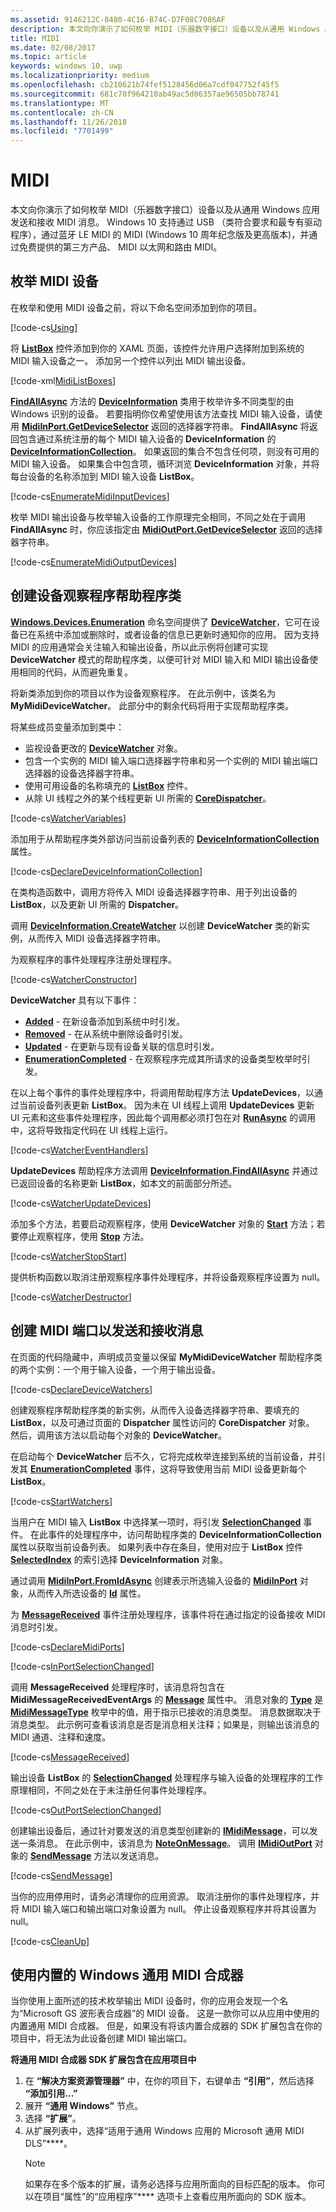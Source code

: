 ```yaml
---
ms.assetid: 9146212C-8480-4C16-B74C-D7F08C7086AF
description: 本文向你演示了如何枚举 MIDI（乐器数字接口）设备以及从通用 Windows 应用发送和接收 MIDI 消息。
title: MIDI
ms.date: 02/08/2017
ms.topic: article
keywords: windows 10, uwp
ms.localizationpriority: medium
ms.openlocfilehash: cb210621b74fef5128456d06a7cdf047752f45f5
ms.sourcegitcommit: 681c70f964210ab49ac5d06357ae96505bb78741
ms.translationtype: MT
ms.contentlocale: zh-CN
ms.lasthandoff: 11/26/2018
ms.locfileid: "7701499"
---
```

# <a name="midi"></a>MIDI



本文向你演示了如何枚举 MIDI（乐器数字接口）设备以及从通用 Windows 应用发送和接收 MIDI 消息。 Windows 10 支持通过 USB （类符合要求和最专有驱动程序），通过蓝牙 LE MIDI 的 MIDI (Windows 10 周年纪念版及更高版本)，并通过免费提供的第三方产品、 MIDI 以太网和路由 MIDI。

## <a name="enumerate-midi-devices"></a>枚举 MIDI 设备

在枚举和使用 MIDI 设备之前，将以下命名空间添加到你的项目。

[!code-cs[Using](./code/MIDIWin10/cs/MainPage.xaml.cs#SnippetUsing)]

将 [**ListBox**](https://msdn.microsoft.com/library/windows/apps/br242868) 控件添加到你的 XAML 页面，该控件允许用户选择附加到系统的 MIDI 输入设备之一。 添加另一个控件以列出 MIDI 输出设备。

[!code-xml[MidiListBoxes](./code/MIDIWin10/cs/MainPage.xaml#SnippetMidiListBoxes)]

[**FindAllAsync**](https://msdn.microsoft.com/library/windows/apps/br225432) 方法的 [**DeviceInformation**](https://msdn.microsoft.com/library/windows/apps/br225393) 类用于枚举许多不同类型的由 Windows 识别的设备。 若要指明你仅希望使用该方法查找 MIDI 输入设备，请使用 [**MidiInPort.GetDeviceSelector**](https://msdn.microsoft.com/library/windows/apps/dn894779) 返回的选择器字符串。 **FindAllAsync** 将返回包含通过系统注册的每个 MIDI 输入设备的 **DeviceInformation** 的 [**DeviceInformationCollection**](https://msdn.microsoft.com/library/windows/apps/br225395)。 如果返回的集合不包含任何项，则没有可用的 MIDI 输入设备。 如果集合中包含项，循环浏览 **DeviceInformation** 对象，并将每台设备的名称添加到 MIDI 输入设备 **ListBox**。

[!code-cs[EnumerateMidiInputDevices](./code/MIDIWin10/cs/MainPage.xaml.cs#SnippetEnumerateMidiInputDevices)]

枚举 MIDI 输出设备与枚举输入设备的工作原理完全相同，不同之处在于调用 **FindAllAsync** 时，你应该指定由 [**MidiOutPort.GetDeviceSelector**](https://msdn.microsoft.com/library/windows/apps/dn894845) 返回的选择器字符串。

[!code-cs[EnumerateMidiOutputDevices](./code/MIDIWin10/cs/MainPage.xaml.cs#SnippetEnumerateMidiOutputDevices)]



## <a name="create-a-device-watcher-helper-class"></a>创建设备观察程序帮助程序类

[**Windows.Devices.Enumeration**](https://msdn.microsoft.com/library/windows/apps/br225459) 命名空间提供了 [**DeviceWatcher**](https://msdn.microsoft.com/library/windows/apps/br225446)，它可在设备已在系统中添加或删除时，或者设备的信息已更新时通知你的应用。 因为支持 MIDI 的应用通常会关注输入和输出设备，所以此示例将创建可实现 **DeviceWatcher** 模式的帮助程序类，以便可针对 MIDI 输入和 MIDI 输出设备使用相同的代码，从而避免重复。

将新类添加到你的项目以作为设备观察程序。 在此示例中，该类名为 **MyMidiDeviceWatcher**。 此部分中的剩余代码将用于实现帮助程序类。

将某些成员变量添加到类中：

-   监视设备更改的 [**DeviceWatcher**](https://msdn.microsoft.com/library/windows/apps/br225446) 对象。
-   包含一个实例的 MIDI 输入端口选择器字符串和另一个实例的 MIDI 输出端口选择器的设备选择器字符串。
-   使用可用设备的名称填充的 [**ListBox**](https://msdn.microsoft.com/library/windows/apps/br242868) 控件。
-   从除 UI 线程之外的某个线程更新 UI 所需的 [**CoreDispatcher**](https://msdn.microsoft.com/library/windows/apps/br208211)。

[!code-cs[WatcherVariables](./code/MIDIWin10/cs/MyMidiDeviceWatcher.cs#SnippetWatcherVariables)]

添加用于从帮助程序类外部访问当前设备列表的 [**DeviceInformationCollection**](https://msdn.microsoft.com/library/windows/apps/br225395) 属性。

[!code-cs[DeclareDeviceInformationCollection](./code/MIDIWin10/cs/MyMidiDeviceWatcher.cs#SnippetDeclareDeviceInformationCollection)]

在类构造函数中，调用方将传入 MIDI 设备选择器字符串、用于列出设备的 **ListBox**，以及更新 UI 所需的 **Dispatcher**。

调用 [**DeviceInformation.CreateWatcher**](https://msdn.microsoft.com/library/windows/apps/br225427) 以创建 **DeviceWatcher** 类的新实例，从而传入 MIDI 设备选择器字符串。

为观察程序的事件处理程序注册处理程序。

[!code-cs[WatcherConstructor](./code/MIDIWin10/cs/MyMidiDeviceWatcher.cs#SnippetWatcherConstructor)]

**DeviceWatcher** 具有以下事件：

-   [**Added**](https://msdn.microsoft.com/library/windows/apps/br225450) - 在新设备添加到系统中时引发。
-   [**Removed**](https://msdn.microsoft.com/library/windows/apps/br225453) - 在从系统中删除设备时引发。
-   [**Updated**](https://msdn.microsoft.com/library/windows/apps/br225458) - 在更新与现有设备关联的信息时引发。
-   [**EnumerationCompleted**](https://msdn.microsoft.com/library/windows/apps/br225451) - 在观察程序完成其所请求的设备类型枚举时引发。

在以上每个事件的事件处理程序中，将调用帮助程序方法 **UpdateDevices**，以通过当前设备列表更新 **ListBox**。 因为未在 UI 线程上调用 **UpdateDevices** 更新 UI 元素和这些事件处理程序，因此每个调用都必须打包在对 [**RunAsync**](https://msdn.microsoft.com/library/windows/apps/hh750317) 的调用中，这将导致指定代码在 UI 线程上运行。

[!code-cs[WatcherEventHandlers](./code/MIDIWin10/cs/MyMidiDeviceWatcher.cs#SnippetWatcherEventHandlers)]

**UpdateDevices** 帮助程序方法调用 [**DeviceInformation.FindAllAsync**](https://msdn.microsoft.com/library/windows/apps/br225432) 并通过已返回设备的名称更新 **ListBox**，如本文的前面部分所述。

[!code-cs[WatcherUpdateDevices](./code/MIDIWin10/cs/MyMidiDeviceWatcher.cs#SnippetWatcherUpdateDevices)]

添加多个方法，若要启动观察程序，使用 **DeviceWatcher** 对象的 [**Start**](https://msdn.microsoft.com/library/windows/apps/br225454) 方法；若要停止观察程序，使用 [**Stop**](https://msdn.microsoft.com/library/windows/apps/br225456) 方法。

[!code-cs[WatcherStopStart](./code/MIDIWin10/cs/MyMidiDeviceWatcher.cs#SnippetWatcherStopStart)]

提供析构函数以取消注册观察程序事件处理程序，并将设备观察程序设置为 null。

[!code-cs[WatcherDestructor](./code/MIDIWin10/cs/MyMidiDeviceWatcher.cs#SnippetWatcherDestructor)]

## <a name="create-midi-ports-to-send-and-receive-messages"></a>创建 MIDI 端口以发送和接收消息

在页面的代码隐藏中，声明成员变量以保留 **MyMidiDeviceWatcher** 帮助程序类的两个实例：一个用于输入设备，一个用于输出设备。

[!code-cs[DeclareDeviceWatchers](./code/MIDIWin10/cs/MainPage.xaml.cs#SnippetDeclareDeviceWatchers)]

创建观察程序帮助程序类的新实例，从而传入设备选择器字符串、要填充的 **ListBox**，以及可通过页面的 **Dispatcher** 属性访问的 **CoreDispatcher** 对象。 然后，调用该方法以启动每个对象的 **DeviceWatcher**。

在启动每个 **DeviceWatcher** 后不久，它将完成枚举连接到系统的当前设备，并引发其 [**EnumerationCompleted**](https://msdn.microsoft.com/library/windows/apps/br225451) 事件，这将导致使用当前 MIDI 设备更新每个 **ListBox**。

[!code-cs[StartWatchers](./code/MIDIWin10/cs/MainPage.xaml.cs#SnippetStartWatchers)]

当用户在 MIDI 输入 **ListBox** 中选择某一项时，将引发 [**SelectionChanged**](https://msdn.microsoft.com/library/windows/apps/br209776) 事件。 在此事件的处理程序中，访问帮助程序类的 **DeviceInformationCollection** 属性以获取当前设备列表。 如果列表中存在条目，使用对应于 **ListBox** 控件 [**SelectedIndex**](https://msdn.microsoft.com/library/windows/apps/br209768) 的索引选择 **DeviceInformation** 对象。

通过调用 [**MidiInPort.FromIdAsync**](https://msdn.microsoft.com/library/windows/apps/dn894776) 创建表示所选输入设备的 [**MidiInPort**](https://msdn.microsoft.com/library/windows/apps/dn894770) 对象，从而传入所选设备的 [**Id**](https://msdn.microsoft.com/library/windows/apps/br225437) 属性。

为 [**MessageReceived**](https://msdn.microsoft.com/library/windows/apps/dn894781) 事件注册处理程序，该事件将在通过指定的设备接收 MIDI 消息时引发。

[!code-cs[DeclareMidiPorts](./code/MIDIWin10/cs/MainPage.xaml.cs#SnippetDeclareMidiPorts)]

[!code-cs[InPortSelectionChanged](./code/MIDIWin10/cs/MainPage.xaml.cs#SnippetInPortSelectionChanged)]

调用 **MessageReceived** 处理程序时，该消息将包含在 **MidiMessageReceivedEventArgs** 的 [**Message**](https://msdn.microsoft.com/library/windows/apps/dn894783) 属性中。 消息对象的 [**Type**](https://msdn.microsoft.com/library/windows/apps/dn894726) 是 [**MidiMessageType**](https://msdn.microsoft.com/library/windows/apps/dn894786) 枚举中的值，用于指示已接收的消息类型。 消息数据取决于消息类型。 此示例可查看该消息是否是消息相关注释；如果是，则输出该消息的 MIDI 通道、注释和速度。

[!code-cs[MessageReceived](./code/MIDIWin10/cs/MainPage.xaml.cs#SnippetMessageReceived)]

输出设备 **ListBox** 的 [**SelectionChanged**](https://msdn.microsoft.com/library/windows/apps/br209776) 处理程序与输入设备的处理程序的工作原理相同，不同之处在于未注册任何事件处理程序。

[!code-cs[OutPortSelectionChanged](./code/MIDIWin10/cs/MainPage.xaml.cs#SnippetOutPortSelectionChanged)]

创建输出设备后，通过针对要发送的消息类型创建新的 [**IMidiMessage**](https://msdn.microsoft.com/library/windows/apps/dn911508)，可以发送一条消息。 在此示例中，该消息为 [**NoteOnMessage**](https://msdn.microsoft.com/library/windows/apps/dn894817)。 调用 [**IMidiOutPort**](https://msdn.microsoft.com/library/windows/apps/dn894727) 对象的 [**SendMessage**](https://msdn.microsoft.com/library/windows/apps/dn894730) 方法以发送消息。

[!code-cs[SendMessage](./code/MIDIWin10/cs/MainPage.xaml.cs#SnippetSendMessage)]

当你的应用停用时，请务必清理你的应用资源。 取消注册你的事件处理程序，并将 MIDI 输入端口和输出端口对象设置为 null。 停止设备观察程序并将其设置为 null。

[!code-cs[CleanUp](./code/MIDIWin10/cs/MainPage.xaml.cs#SnippetCleanUp)]

## <a name="using-the-built-in-windows-general-midi-synth"></a>使用内置的 Windows 通用 MIDI 合成器

当你使用上面所述的技术枚举输出 MIDI 设备时，你的应用会发现一个名为“Microsoft GS 波形表合成器”的 MIDI 设备。 这是一款你可以从应用中使用的内置通用 MIDI 合成器。 但是，如果没有将该内置合成器的 SDK 扩展包含在你的项目中，将无法为此设备创建 MIDI 输出端口。

**将通用 MIDI 合成器 SDK 扩展包含在应用项目中**

1.  在 **“解决方案资源管理器”** 中，在你的项目下，右键单击 **“引用”**，然后选择 **“添加引用...”**
2.  展开 **“通用 Windows”** 节点。
3.  选择 **“扩展”**。
4.  从扩展列表中，选择“适用于通用 Windows 应用的 Microsoft 通用 MIDI DLS”****。
    > [!NOTE] 
    > 如果存在多个版本的扩展，请务必选择与应用所面向的目标匹配的版本。 你可以在项目“属性”的“应用程序”**** 选项卡上查看应用所面向的 SDK 版本。

 

 




